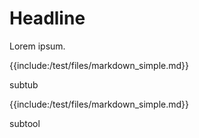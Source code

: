 # Headline

Lorem ipsum.

{{include:/test/files/markdown_simple.md}}

subtub

{{include:/test/files/markdown_simple.md}}

subtool